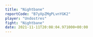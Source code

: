 ```yaml
---
title: "Nightbane"
reportCode: "B7yXpZMgPLvnYGK2"
player: "Undostres"
fight: "Nightbane"
date: 2021-11-11T20:08:04.971000+00:00
---
```

